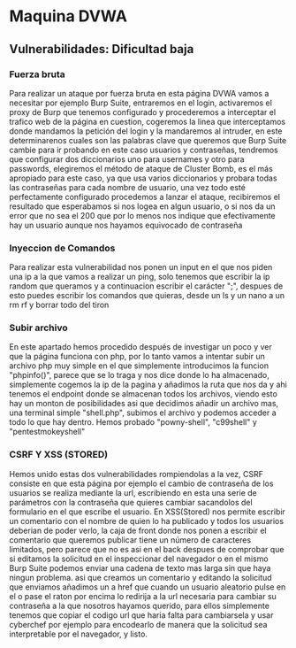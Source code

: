 # Maquina DVWA

## Vulnerabilidades: Dificultad baja

### Fuerza bruta

Para realizar un ataque por fuerza bruta en esta página DVWA vamos
a necesitar por ejemplo Burp Suite, entraremos en el login, activaremos
el proxy de Burp que tenemos configurado y procederemos a interceptar el trafico
web de la página en cuestion, cogeremos la linea que interceptamos donde mandamos
la petición del login y la mandaremos al intruder, en este determinarenos
cuales son las palabras clave que queremos que Burp Suite cambie para ir probando
en este caso usuarios y contraseñas, tendremos que configurar dos diccionarios
uno para usernames y otro para passwords, elegiremos el método de ataque de
Cluster Bomb, es el más apropiado para este caso, ya que usa varios diccionarios
y probara todas las contraseñas para cada nombre de usuario, una vez todo esté
perfectamente configurado procedemos a lanzar el ataque, recibiremos el resultado
que esperabamos si nos logea en algun usuario, o si nos da un error que no sea el 200
que por lo menos nos indique que efectivamente hay un usuario aunque nos hayamos equivocado
de contraseña

### Inyeccion de Comandos

Para realizar esta vulnerabilidad nos ponen un input en el que nos piden una ip
a la que vamos a realizar un ping, solo tenemos que escribir la ip random que
queramos y a continuacion escribir el carácter ";", despues de esto puedes escribir
los comandos que quieras, desde un ls y un nano a un rm rf y borrar todo del tiron

### Subir archivo

En este apartado hemos procedido después de investigar un poco y ver que la página funciona con php, por lo tanto vamos a intentar subir un archivo php muy simple en el que simplemente introducimos la funcion "phpinfo()", parece que se lo traga y nos dice donde lo ha almacenado, simplemente cogemos la ip de la pagina y añadimos la ruta que nos da y ahi tenemos el endpoint donde se almacenan todos los archivos, viendo esto hay un monton de posibilidades asi que decidimos añadir un archivo mas, una terminal simple "shell.php",
subimos el archivo y podemos acceder a todo lo que hay dentro.
Hemos probado "powny-shell", "c99shell" y "pentestmokeyshell"

### CSRF Y XSS (STORED)

Hemos unido estas dos vulnerabilidades rompiendolas a la vez, CSRF consiste en que esta página por ejemplo el cambio de contraseña de los usuarios se realiza mediante la url, escribiendo en esta una serie de parámetros con la contraseña que quieres cambiar sacandolos del formulario en el que escribe el usuario.
En XSS(Stored) nos permite escribir un comentario con el nombre de quien lo ha publicado y todos los usuarios deberian de poder verlo, la caja de front donde nos ponen a escribir el comentario que queremos publicar tiene un número de caracteres limitados, pero parece que no es asi en el back despues de comprobar que si editamos la solicitud en el inspeccionar del navegador o en el mismo Burp Suite podemos enviar una cadena de texto mas larga sin que haya ningun problema.
asi que creamos un comentario y editando la solicitud que enviamos añadimos un a href que cuando un usuario aleatorio pulse en el o pase el raton por encima lo redirija a la url necesaria para cambiar su contraseña a la que nosotros hayamos querido, para ellos simplemente tenemos que copiar el codigo url que haria falta para cambiarsela y usar cyberchef por ejemplo para encodearlo de manera que la solicitud sea interpretable por el navegador, y listo.
